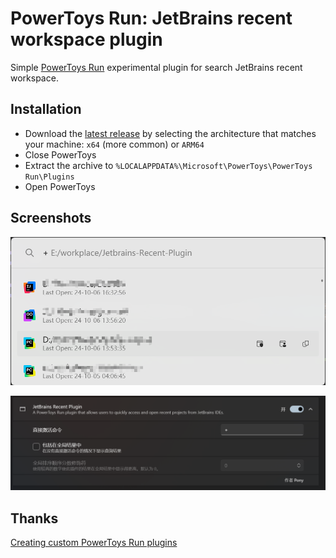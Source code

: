 # PowerToys Run: JetBrains recent workspace plugin

Simple [PowerToys Run](https://learn.microsoft.com/windows/powertoys/run) experimental plugin for search JetBrains recent workspace.

## Installation

- Download the [latest release](https://github.com/pony-huang/JetBrains-Recent-Plugin/releases/) by selecting the architecture that matches your machine: `x64` (more common) or `ARM64`
- Close PowerToys
- Extract the archive to `%LOCALAPPDATA%\Microsoft\PowerToys\PowerToys Run\Plugins`
- Open PowerToys


## Screenshots

![Search](./images/Search.png)

![Plugin](./images/Plugin.png)


## Thanks

[Creating custom PowerToys Run plugins](https://conductofcode.io/post/creating-custom-powertoys-run-plugins/)